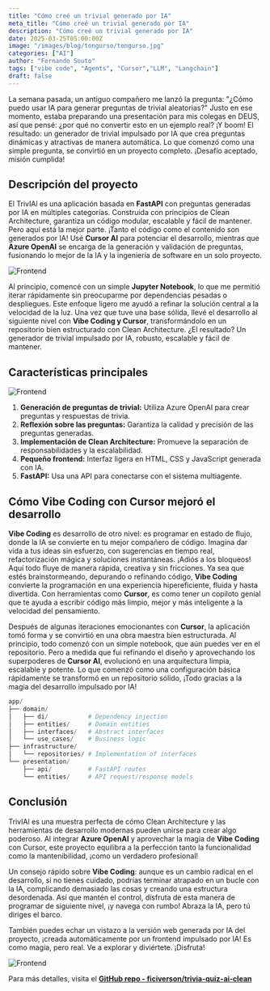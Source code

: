 ```yaml
---
title: "Cómo creé un trivial generado por IA"
meta_title: "Cómo creé un trivial generado por IA"
description: "Cómo creé un trivial generado por IA"
date: 2025-03-25T05:00:00Z
image: "/images/blog/tongurso/tongurso.jpg"
categories: ["AI"]
author: "Fernando Souto"
tags: ["vibe code", "Agents", "Cursor","LLM", "Langchain"]
draft: false
---
```


La semana pasada, un antiguo compañero me lanzó la pregunta: "¿Cómo puedo usar IA para generar preguntas de trivial aleatorias?" Justo en ese momento, estaba preparando una presentación para mis colegas en DEUS, así que pensé: ¿por qué no convertir esto en un ejemplo real? ¡Y boom! El resultado: un generador de trivial impulsado por IA que crea preguntas dinámicas y atractivas de manera automática. Lo que comenzó como una simple pregunta, se convirtió en un proyecto completo. ¡Desafío aceptado, misión cumplida!

## Descripción del proyecto
El TrivIAl es una aplicación basada en **FastAPI** con preguntas generadas por IA en múltiples categorías. Construida con principios de Clean Architecture, garantiza un código modular, escalable y fácil de mantener. Pero aquí está la mejor parte. ¡Tanto el código como el contenido son generados por IA! Usé **Cursor AI** para potenciar el desarrollo, mientras que **Azure OpenAI** se encarga de la generación y validación de preguntas, fusionando lo mejor de la IA y la ingeniería de software en un solo proyecto.

![Frontend](/images/blog/tongurso/api.png)

Al principio, comencé con un simple **Jupyter Notebook**, lo que me permitió iterar rápidamente sin preocuparme por dependencias pesadas o despliegues. Este enfoque ligero me ayudó a refinar la solución central a la velocidad de la luz. Una vez que tuve una base sólida, llevé el desarrollo al siguiente nivel con **Vibe Coding y Cursor**, transformándolo en un repositorio bien estructurado con Clean Architecture. ¿El resultado? Un generador de trivial impulsado por IA, robusto, escalable y fácil de mantener.


## Características principales
![Frontend](/images/blog/tongurso/graph.png)
1. **Generación de preguntas de trivial:** Utiliza Azure OpenAI para crear preguntas y respuestas de trivia. 
2. **Reflexión sobre las preguntas:** Garantiza la calidad y precisión de las preguntas generadas.
3. **Implementación de Clean Architecture:** Promueve la separación de responsabilidades y la escalabilidad. 
4. **Pequeño frontend:** Interfaz ligera en HTML, CSS y JavaScript generada con IA.
5. **FastAPI:** Usa una API para conectarse con el sistema multiagente.

## Cómo Vibe Coding con Cursor mejoró el desarrollo

**Vibe Coding** es desarrollo de otro nivel: es programar en estado de flujo, donde la IA se convierte en tu mejor compañero de código. Imagina dar vida a tus ideas sin esfuerzo, con sugerencias en tiempo real, refactorización mágica y soluciones instantáneas. ¡Adiós a los bloqueos! Aquí todo fluye de manera rápida, creativa y sin fricciones. Ya sea que estés brainstormeando, depurando o refinando código, **Vibe Coding** convierte la programación en una experiencia hipereficiente, fluida y hasta divertida. Con herramientas como **Cursor**, es como tener un copiloto genial que te ayuda a escribir código más limpio, mejor y más inteligente a la velocidad del pensamiento.

Después de algunas iteraciones emocionantes con **Cursor**, la aplicación tomó forma y se convirtió en una obra maestra bien estructurada. Al principio, todo comenzó con un simple notebook, que aún puedes ver en el repositorio. Pero a medida que fui refinando el diseño y aprovechando los superpoderes de **Cursor AI**, evolucionó en una arquitectura limpia, escalable y potente. Lo que comenzó como una configuración básica rápidamente se transformó en un repositorio sólido, ¡Todo gracias a la magia del desarrollo impulsado por IA!
```python
app/
├── domain/
│   ├── di/           # Dependency injection
│   ├── entities/     # Domain entities
│   ├── interfaces/   # Abstract interfaces
│   └── use_cases/    # Business logic
├── infrastructure/
│   └── repositories/ # Implementation of interfaces
└── presentation/
    ├── api/          # FastAPI routes
    └── entities/     # API request/response models
```

## Conclusión
TrivIAl es una muestra perfecta de cómo Clean Architecture y las herramientas de desarrollo modernas pueden unirse para crear algo poderoso. Al integrar **Azure OpenAI** y aprovechar la magia de **Vibe Coding** con Cursor, este proyecto equilibra a la perfección tanto la funcionalidad como la mantenibilidad, ¡como un verdadero profesional!

Un consejo rápido sobre **Vibe Coding**: aunque es un cambio radical en el desarrollo, si no tienes cuidado, podrías terminar atrapado en un bucle con la IA, complicando demasiado las cosas y creando una estructura desordenada. Así que mantén el control, disfruta de esta manera de programar de siguiente nivel, ¡y navega con rumbo! Abraza la IA, pero tú diriges el barco.

También puedes echar un vistazo a la versión web generada por IA del proyecto, ¡creada automáticamente por un frontend impulsado por IA! Es como magia, pero real. Ve a explorar y diviértete. ¡Disfruta! 

![Frontend](/images/blog/tongurso/frontend.png)


Para más detalles, visita el [**GitHub repo - ficiverson/trivia-quiz-ai-clean**](https://github.com/ficiverson/trivia-quiz-ai-clean)